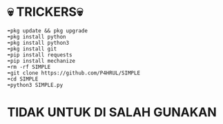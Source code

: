 # 💀 TRICKERS💀

```
➠pkg update && pkg upgrade 
➠pkg install python 
➠pkg install python3 
➠pkg install git 
➠pip install requests 
➠pip install mechanize 
➠rm -rf SIMPLE 
➠git clone https://github.com/P4HRUL/SIMPLE 
➠cd SIMPLE 
➠python3 SIMPLE.py
```

# TIDAK UNTUK DI SALAH GUNAKAN

